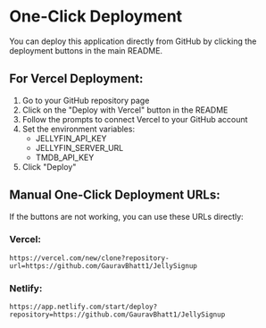 # One-Click Deployment

You can deploy this application directly from GitHub by clicking the deployment buttons in the main README.

## For Vercel Deployment:

1. Go to your GitHub repository page
2. Click on the "Deploy with Vercel" button in the README
3. Follow the prompts to connect Vercel to your GitHub account
4. Set the environment variables:
   - JELLYFIN_API_KEY
   - JELLYFIN_SERVER_URL
   - TMDB_API_KEY
5. Click "Deploy"

## Manual One-Click Deployment URLs:

If the buttons are not working, you can use these URLs directly:

### Vercel:
```
https://vercel.com/new/clone?repository-url=https://github.com/GauravBhatt1/JellySignup
```

### Netlify:
```
https://app.netlify.com/start/deploy?repository=https://github.com/GauravBhatt1/JellySignup
```